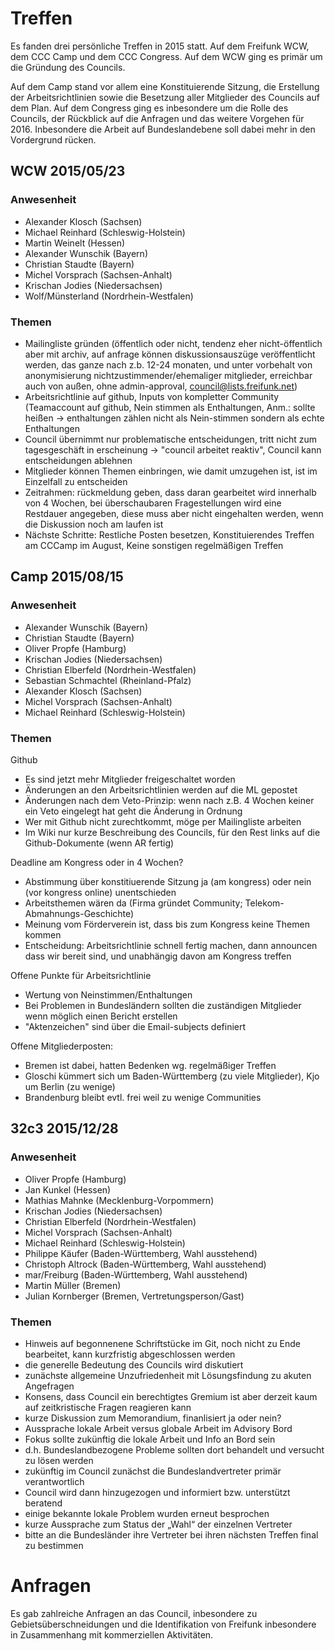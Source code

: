 # Treffen

Es fanden drei persönliche Treffen in 2015 statt. Auf dem Freifunk WCW, dem CCC Camp und dem CCC Congress. Auf dem WCW ging es primär um die Gründung des Councils. 

Auf dem Camp stand vor allem eine Konstituierende Sitzung, die Erstellung der Arbeitsrichtlinien sowie die Besetzung aller Mitglieder des Councils auf dem Plan. Auf dem Congress ging es inbesondere um die Rolle des Councils, der Rückblick auf die Anfragen und das weitere Vorgehen für 2016. Inbesondere die Arbeit auf Bundeslandebene soll dabei mehr in den Vordergrund rücken.

## WCW 2015/05/23

### Anwesenheit
* Alexander Klosch (Sachsen)
* Michael Reinhard (Schleswig-Holstein)
* Martin Weinelt (Hessen)
* Alexander Wunschik (Bayern)
* Christian Staudte (Bayern)
* Michel Vorsprach (Sachsen-Anhalt)
* Krischan Jodies (Niedersachsen)
* Wolf/Münsterland (Nordrhein-Westfalen)

### Themen
* Mailingliste gründen (öffentlich oder nicht, tendenz eher nicht-öffentlich aber mit archiv, auf anfrage können diskussionsauszüge veröffentlicht werden, das ganze nach z.b. 12-24 monaten, und unter vorbehalt von anonymisierung nichtzustimmender/ehemaliger mitglieder, erreichbar auch von außen, ohne admin-approval, council@lists.freifunk.net)
* Arbeitsrichtlinie auf github, Inputs von kompletter Community (Teamaccount auf github, Nein stimmen als Enthaltungen, Anm.: sollte heißen -> enthaltungen zählen nicht als Nein-stimmen sondern als echte Enthaltungen
* Council übernimmt nur problematische entscheidungen, tritt nicht zum tagesgeschäft in erscheinung -> "council arbeitet reaktiv", Council kann entscheidungen ablehnen
* Mitglieder können Themen einbringen, wie damit umzugehen ist, ist im Einzelfall zu entscheiden
* Zeitrahmen: rückmeldung geben, dass daran gearbeitet wird innerhalb von 4 Wochen, bei überschaubaren Fragestellungen wird eine Restdauer angegeben, diese muss aber nicht eingehalten werden, wenn die Diskussion noch am laufen ist
* Nächste Schritte: Restliche Posten besetzen, Konstituierendes Treffen am CCCamp im August, Keine sonstigen regelmäßigen Treffen

## Camp 2015/08/15

### Anwesenheit
* Alexander Wunschik (Bayern)
* Christian Staudte (Bayern)
* Oliver Propfe (Hamburg)
* Krischan Jodies (Niedersachsen)
* Christian Elberfeld (Nordrhein-Westfalen)
* Sebastian Schmachtel (Rheinland-Pfalz)
* Alexander Klosch (Sachsen)
* Michel Vorsprach (Sachsen-Anhalt)
* Michael Reinhard (Schleswig-Holstein)

### Themen

Github
* Es sind jetzt mehr Mitglieder freigeschaltet worden
* Änderungen an den Arbeitsrichtlinien werden auf die ML gepostet
* Änderungen nach dem Veto-Prinzip: wenn nach z.B. 4 Wochen keiner ein Veto eingelegt hat geht die Änderung in Ordnung
* Wer mit Github nicht zurechtkommt, möge per Mailingliste arbeiten
* Im Wiki nur kurze Beschreibung des Councils, für den Rest links auf die Github-Dokumente (wenn AR fertig)

Deadline am Kongress oder in 4 Wochen?
* Abstimmung über konstitiuerende Sitzung ja (am kongress) oder nein (vor kongress online) unentschieden
* Arbeitsthemen wären da (Firma gründet Community; Telekom-Abmahnungs-Geschichte)
* Meinung vom Förderverein ist, dass bis zum Kongress keine Themen kommen
* Entscheidung: Arbeitsrichtlinie schnell fertig machen, dann announcen dass wir bereit sind, und unabhängig davon am Kongress treffen

Offene Punkte für Arbeitsrichtlinie
* Wertung von Neinstimmen/Enthaltungen
* Bei Problemen in Bundesländern sollten die zuständigen Mitglieder wenn möglich einen Bericht erstellen
* "Aktenzeichen" sind über die Email-subjects definiert

Offene Mitgliederposten:
* Bremen ist dabei, hatten Bedenken wg. regelmäßiger Treffen
* Gloschi kümmert sich um Baden-Württemberg (zu viele Mitglieder), Kjo um Berlin (zu wenige)
* Brandenburg bleibt evtl. frei weil zu wenige Communities

## 32c3 2015/12/28

### Anwesenheit
* Oliver Propfe (Hamburg)
* Jan Kunkel (Hessen)
* Mathias Mahnke (Mecklenburg-Vorpommern)
* Krischan Jodies (Niedersachsen)
* Christian Elberfeld (Nordrhein-Westfalen)
* Michel Vorsprach (Sachsen-Anhalt)
* Michael Reinhard (Schleswig-Holstein)
* Philippe Käufer (Baden-Württemberg, Wahl ausstehend)
* Christoph Altrock (Baden-Württemberg, Wahl ausstehend)
* mar/Freiburg (Baden-Württemberg, Wahl ausstehend)
* Martin Müller (Bremen)
* Julian Kornberger (Bremen, Vertretungsperson/Gast)

### Themen
* Hinweis auf begonnenene Schriftstücke im Git, noch nicht zu Ende bearbeitet, kann kurzfristig abgeschlossen werden
* die generelle Bedeutung des Councils wird diskutiert
* zunächste allgemeine Unzufriedenheit mit Lösungsfindung zu akuten Angefragen
* Konsens, dass Council ein berechtigtes Gremium ist aber derzeit kaum auf zeitkristische Fragen reagieren kann
* kurze Diskussion zum Memorandium, finanlisiert ja oder nein?
* Aussprache lokale Arbeit versus globale Arbeit im Advisory Bord
* Fokus sollte zukünftig die lokale Arbeit und Info an Bord sein
* d.h. Bundeslandbezogene Probleme sollten dort behandelt und versucht zu lösen werden
* zukünftig im Council zunächst die Bundeslandvertreter primär verantwortlich
* Council wird dann hinzugezogen und informiert bzw. unterstützt beratend
* einige bekannte lokale Problem wurden erneut besprochen
* kurze Aussprache zum Status der „Wahl“ der einzelnen Vertreter
* bitte an die Bundesländer ihre Vertreter bei ihren nächsten Treffen final zu bestimmen

# Anfragen

Es gab zahlreiche Anfragen an das Council, inbesondere zu Gebietsüberschneidungen und die Identifikation von Freifunk inbesondere in Zusammenhang mit kommerziellen Aktivitäten.

